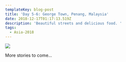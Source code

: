 ```yaml
---
templateKey: blog-post
title: 'Day 5-6: George Town, Penang, Malaysia'
date: 2018-12-17T01:17:13.519Z
description: 'Beautiful streets and delicious food. '
tags:
  - Asia-2018
---
```

![](/img/256120c6-40ba-467c-ba95-616223bdfd81.jpeg)

More stories to come...
